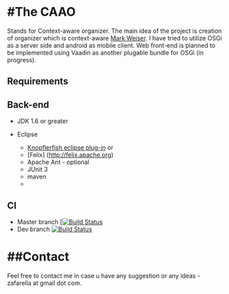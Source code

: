 
#The CAAO
====
Stands for Context-aware organizer. The main idea of the project is creation of organizer which is context-aware [Mark Weiser](http://en.wikipedia.org/wiki/Mark_Weiser).
I have tried to utilize OSGi as a server side and android as mobile client. Web front-end is planned to be implemented using Vaadin as another plugable bundle for OSGi (in progress).


## Requirements
## Back-end
* JDK 1.6 or greater

* Eclipse
  * [Knopflerfish eclipse plug-in](http://www.knopflerfish.org/eclipse_plugin.html) or
  * [Felix] (http://felix.apache.org)
  * Apache Ant - optional
  * JUnit 3
  * maven
  * 
## CI
  * Master branch [[![Build Status](https://travis-ci.org/zafarella/caao.svg?branch=master)](https://travis-ci.org/zafarella/caao)
  * Dev branch [![Build Status](https://travis-ci.org/zafarella/caao.svg?branch=dev)](https://travis-ci.org/zafarella/caao)

##Contact
===
Feel free to contact me in case u have any suggestion or any ideas - zafarella at gmail dot com.
